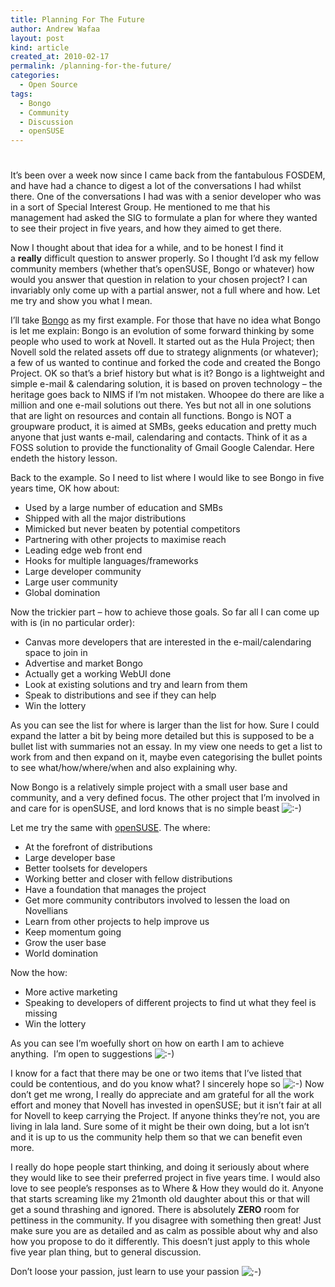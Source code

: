 ```yaml
---
title: Planning For The Future
author: Andrew Wafaa
layout: post
kind: article
created_at: 2010-02-17
permalink: /planning-for-the-future/
categories:
  - Open Source
tags:
  - Bongo
  - Community
  - Discussion
  - openSUSE
---
```

# 

It’s been over a week now since I came back from the fantabulous FOSDEM, and have had a chance to digest a lot of the conversations I had whilst there. One of the conversations I had was with a senior developer who was in a sort of Special Interest Group. He mentioned to me that his management had asked the SIG to formulate a plan for where they wanted to see their project in five years, and how they aimed to get there.

Now I thought about that idea for a while, and to be honest I find it a **really** difficult question to answer properly. So I thought I’d ask my fellow community members (whether that’s openSUSE, Bongo or whatever) how would you answer that question in relation to your chosen project? I can invariably only come up with a partial answer, not a full where and how. Let me try and show you what I mean.

I’ll take [Bongo][1] as my first example. For those that have no idea what Bongo is let me explain: Bongo is an evolution of some forward thinking by some people who used to work at Novell. It started out as the Hula Project; then Novell sold the related assets off due to strategy alignments (or whatever); a few of us wanted to continue and forked the code and created the Bongo Project. OK so that’s a brief history but what is it? Bongo is a lightweight and simple e-mail & calendaring solution, it is based on proven technology – the heritage goes back to NIMS if I’m not mistaken. Whoopee do there are like a million and one e-mail solutions out there. Yes but not all in one solutions that are light on resources and contain all functions. Bongo is NOT a groupware product, it is aimed at SMBs, geeks education and pretty much anyone that just wants e-mail, calendaring and contacts. Think of it as a FOSS solution to provide the functionality of Gmail Google Calendar. Here endeth the history lesson.

 [1]: http://bongo-project.org/ "The Bongo Project - simple e-mail & calendaring"

Back to the example. So I need to list where I would like to see Bongo in five years time, OK how about:

*   Used by a large number of education and SMBs
*   Shipped with all the major distributions
*   Mimicked but never beaten by potential competitors
*   Partnering with other projects to maximise reach
*   Leading edge web front end
*   Hooks for multiple languages/frameworks
*   Large developer community
*   Large user community
*   Global domination

Now the trickier part – how to achieve those goals. So far all I can come up with is (in no particular order):

*   Canvas more developers that are interested in the e-mail/calendaring space to join in
*   Advertise and market Bongo
*   Actually get a working WebUI done
*   Look at existing solutions and try and learn from them
*   Speak to distributions and see if they can help
*   Win the lottery

As you can see the list for where is larger than the list for how. Sure I could expand the latter a bit by being more detailed but this is supposed to be a bullet list with summaries not an essay. In my view one needs to get a list to work from and then expand on it, maybe even categorising the bullet points to see what/how/where/when and also explaining why.

Now Bongo is a relatively simple project with a small user base and community, and a very defined focus. The other project that I’m involved in and care for is openSUSE, and lord knows that is no simple beast ![:-)][2] 

 [2]: http://andrew.wafaa.eu/blog/wp-includes/images/smilies/icon_smile.gif

Let me try the same with [openSUSE][3]. The where:

 [3]: http://www.opensuse.org/ "The openSUSE Project - home of the Geeko"

*   At the forefront of distributions
*   Large developer base
*   Better toolsets for developers
*   Working better and closer with fellow distributions
*   Have a foundation that manages the project
*   Get more community contributors involved to lessen the load on Novellians
*   Learn from other projects to help improve us
*   Keep momentum going
*   Grow the user base
*   World domination

Now the how:

*   More active marketing
*   Speaking to developers of different projects to find ut what they feel is missing
*   Win the lottery

As you can see I’m woefully short on how on earth I am to achieve anything.  I’m open to suggestions ![:-)][2] 

I know for a fact that there may be one or two items that I’ve listed that could be contentious, and do you know what? I sincerely hope so ![:-)][2] Now don’t get me wrong, I really do appreciate and am grateful for all the work effort and money that Novell has invested in openSUSE; but it isn’t fair at all for Novell to keep carrying the Project. If anyone thinks they’re not, you are living in lala land. Sure some of it might be their own doing, but a lot isn’t and it is up to us the community help them so that we can benefit even more.

I really do hope people start thinking, and doing it seriously about where they would like to see their preferred project in five years time. I would also love to see people’s responses as to Where & How they would do it. Anyone that starts screaming like my 21month old daughter about this or that will get a sound thrashing and ignored. There is absolutely **ZERO** room for pettiness in the community. If you disagree with something then great! Just make sure you are as detailed and as calm as possible about why and also how you propose to do it differently. This doesn’t just apply to this whole five year plan thing, but to general discussion.

Don’t loose your passion, just learn to use your passion ![;-)][4] 

 [4]: http://andrew.wafaa.eu/blog/wp-includes/images/smilies/icon_wink.gif

